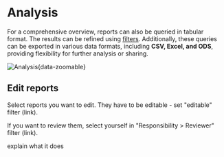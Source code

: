 # Analysis

For a comprehensive overview, reports can also be queried in tabular format. The results can be refined using [filters](/docs/details/filters). Additionally, these queries can be exported in various data formats, including **CSV, Excel, and ODS**, providing flexibility for further analysis or sharing.

![Analysis](/analysis/analysis.png){data-zoomable}

## Edit reports

Select reports you want to edit. They have to be editable - set "editable" filter (link).

If you want to review them, select yourself in "Responsibility > Reviewer" filter (link).

explain what it does

<!-- TODO: add documentation about "edit report" -->
